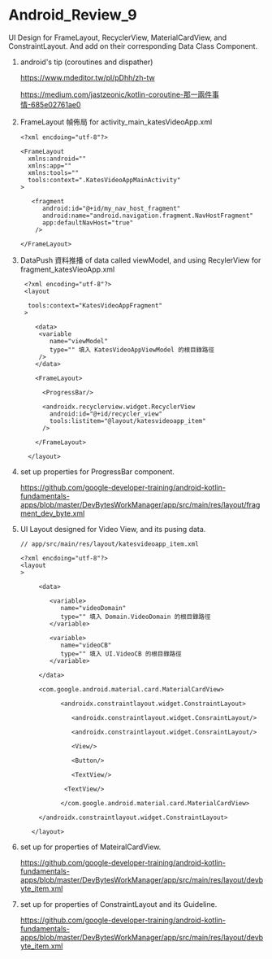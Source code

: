 # Android_Review_9

UI Design for FrameLayout, RecyclerView, MaterialCardView, and ConstraintLayout. And add on their corresponding Data Class Component.


1. android's tip (coroutines and dispather)

   https://www.mdeditor.tw/pl/pDhh/zh-tw
   
   https://medium.com/jastzeonic/kotlin-coroutine-那一兩件事情-685e02761ae0

2. FrameLayout 幀佈局 for activity_main_katesVideoApp.xml

       <?xml encdoing="utf-8"?>
   
       <FrameLayout
         xmlns:android=""
         xmlns:app=""
         xmlns:tools=""
         tools:context=".KatesVideoAppMainActivity"
       >
       
          <fragment
             android:id="@+id/my_nav_host_fragment"
             android:name="android.navigation.fragment.NavHostFragment"
             app:defaultNavHost="true"
           />
   
       </FrameLayout>

3. DataPush 資料推播 of data called viewModel, and using RecylerView for fragment_katesVieoApp.xml

        <?xml encoding="utf-8"?>
        <layout
        
         tools:context="KatesVideoAppFragment"
        >

           <data>
            <variable
               name="viewModel"
               type="" 填入 KatesVideoAppViewModel 的根目錄路徑
            />
           </data>
        
           <FrameLayout>
           
             <ProgressBar/>
             
             <androidx.recyclerview.widget.RecyclerView
               android:id="@+id/recycler_view"
               tools:listitem="@layout/katesvideoapp_item"
             />
         
           </FrameLayout>

         </layout>
     
4. set up properties for ProgressBar component.
 
      https://github.com/google-developer-training/android-kotlin-fundamentals-apps/blob/master/DevBytesWorkManager/app/src/main/res/layout/fragment_dev_byte.xml


5. UI Layout designed for Video View, and its pusing data.

       // app/src/main/res/layout/katesvideoapp_item.xml
       
       <?xml encdoing="utf-8"?>
       <layout
       >
       
            <data>
           
               <variable>
                  name="videoDomain"
                  type="" 填入 Domain.VideoDomain 的根目錄路徑
               </variable>
               
               <variable>
                  name="videoCB"
                  type="" 填入 UI.VideoCB 的根目錄路徑
               </variable>
               
            </data>
           
            <com.google.android.material.card.MaterialCardView>
            
                  <androidx.constraintlayout.widget.ConstraintLayout>
                  
                     <androidx.constraintlayout.widget.ConsraintLayout/>
                     
                     <androidx.constraintlayout.widget.ConsraintLayout/>
            
                     <View/>

                     <Button/>

                     <TextView/>

                   <TextView/>
           
                  </com.google.android.material.card.MaterialCardView>
            
            </androidx.constraintlayout.widget.ConstraintLayout>
           
          </layout>
           
           
6. set up for properties of MateiralCardView.
 
    https://github.com/google-developer-training/android-kotlin-fundamentals-apps/blob/master/DevBytesWorkManager/app/src/main/res/layout/devbyte_item.xml
    
7. set up for properties of ConstraintLayout and its Guideline.

   https://github.com/google-developer-training/android-kotlin-fundamentals-apps/blob/master/DevBytesWorkManager/app/src/main/res/layout/devbyte_item.xml
